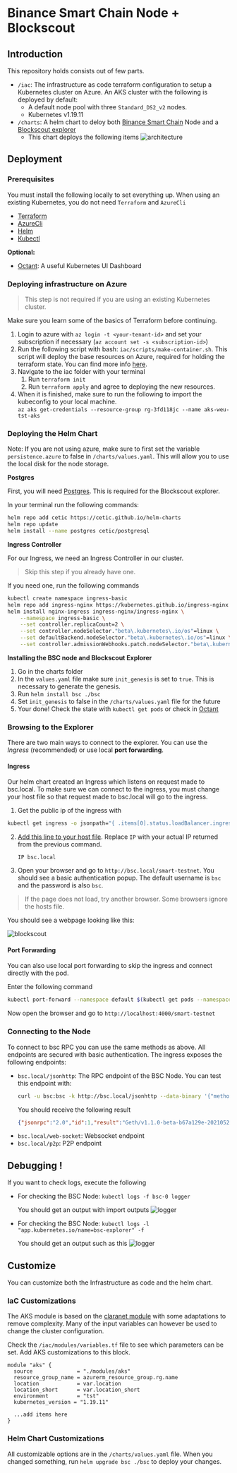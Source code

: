 # Binance Smart Chain Node + Blockscout
## Introduction


This repository holds consists out of few parts.
- `/iac`: The infrastructure as code terraform configuration to setup a Kubernetes cluster on Azure. An AKS cluster with the following is deployed by default:
  - A default node pool with three `Standard_DS2_v2` nodes.
  - Kubernetes v1.19.11
- `/charts`: A helm chart to deloy both [Binance Smart Chain](https://github.com/binance-chain/bsc) Node and a [Blockscout explorer](https://github.com/binance-chain/bsc-explorer)
  - This chart deploys the following items 
    ![architecture](./docs/architecture.png)

## Deployment
### Prerequisites

You must install the following locally to set everything up. When using an existing Kubernetes, you do not need `Terraform` and `AzureCli`

- [Terraform](https://www.terraform.io/downloads.html)
- [AzureCli](https://docs.microsoft.com/en-us/cli/azure/install-azure-cli)
- [Helm](https://helm.sh/docs/intro/install/)
- [Kubectl](https://kubernetes.io/docs/tasks/tools/)

**Optional:**
  - [Octant](https://octant.dev/): A useful Kubernetes UI Dashboard


### Deploying infrastructure on Azure

> This step is not required if you are using an existing Kubernetes cluster.

Make sure you learn some of the basics of Terraform before continuing.
1. Login to azure with `az login -t <your-tenant-id>` and set your subscription if necessary (`az account set -s <subscription-id>`)
2. Run the following script with bash: `iac/scripts/make-container.sh`.
   This script will deploy the base resources on Azure, required for holding the terraform state. You can find more info [here](https://docs.microsoft.com/en-us/azure/developer/terraform/store-state-in-azure-storage).
3. Navigate to the iac folder with your terminal
    1. Run `terraform init`
    2. Run `terraform apply` and agree to deploying the new resources.
4. When it is finished, make sure to run the following to import the kubeconfig to your local machine. \
  `az aks get-credentials --resource-group rg-3fd118jc --name aks-weu-tst-aks`

### Deploying the Helm Chart
Note: If you are not using azure, make sure to first set the variable `persistence.azure` to false in `/charts/values.yaml`. This will allow you to use the local disk for the node storage.

**Postgres**

First, you will need [Postgres](https://www.postgresql.org/). This is required for the Blockscout explorer.

In your terminal run the following commands:
```bash
helm repo add cetic https://cetic.github.io/helm-charts
helm repo update
helm install --name postgres cetic/postgresql
```

**Ingress Controller**

For our Ingress, we need an Ingress Controller in our cluster. 

> Skip this step if you already have one.

If you need one, run the following commands


```bash
kubectl create namespace ingress-basic
helm repo add ingress-nginx https://kubernetes.github.io/ingress-nginx
helm install nginx-ingress ingress-nginx/ingress-nginx \
    --namespace ingress-basic \
    --set controller.replicaCount=2 \
    --set controller.nodeSelector."beta\.kubernetes\.io/os"=linux \
    --set defaultBackend.nodeSelector."beta\.kubernetes\.io/os"=linux \
    --set controller.admissionWebhooks.patch.nodeSelector."beta\.kubernetes\.io/os"=linux
```

**Installing the BSC node and Blockscout Explorer**

1. Go in the charts folder
2. In the `values.yaml` file make sure `init_genesis` is set to `true`. This is necessary to generate the genesis.
3. Run `helm install bsc ./bsc`
4. Set `init_genesis` to false in the `/charts/values.yaml` file for the future
5. Your done! Check the state with `kubectl get pods` or check in [Octant](https://octant.dev/)


### Browsing to the Explorer

There are two main ways to connect to the explorer. You can use the *Ingress* (recommended) or use local **port forwarding**.

#### Ingress

Our helm chart created an Ingress which listens on request made to bsc.local. To make sure we can connect to the ingress, you must change your host file so that request made to bsc.local will go to the ingress.

1. Get the public ip of the ingress with 

  ```bash
  kubectl get ingress -o jsonpath="{ .items[0].status.loadBalancer.ingress[0].ip 
  ```
2. [Add this line to your host file](https://www.howtogeek.com/howto/27350/beginner-geek-how-to-edit-your-hosts-file/). Replace `IP` with your actual IP returned from the previous command.

   `IP bsc.local`

3. Open your browser and go to `http://bsc.local/smart-testnet`. 
  You should see a basic authentication popup. The default username is `bsc` and the password is also `bsc`.
  > If the page does not load, try another browser. Some browsers ignore the hosts file.


You should see a webpage looking like this:

![blockscout](./docs/blockscout.png)

#### Port Forwarding  

You can also use local port forwarding to skip the ingress and connect directly with the pod.

Enter the following command
```bash
kubectl port-forward --namespace default $(kubectl get pods --namespace default -l "app.kubernetes.io/name=bsc-explorer" -o jsonpath="{ .items[0].metadata.name }") 4000
```
Now open the browser and go to `http://localhost:4000/smart-testnet`


### Connecting to the Node

To connect to bsc RPC you can use the same methods as above.
All endpoints are secured with basic authentication.
The ingress exposes the following endpoints:

- `bsc.local/jsonhttp`: The RPC endpoint of the BSC Node.
   You can test this endpoint with: 
   ```bash
   curl -u bsc:bsc -k http://bsc.local/jsonhttp --data-binary '{"method":"web3_clientVersion","params":[],"id":1,"jsonrpc":"2.0"}' -H 'Content-Type: application/json'
   ```
   You should receive the following result
   ```json
   {"jsonrpc":"2.0","id":1,"result":"Geth/v1.1.0-beta-b67a129e-20210524/linux-amd64/go1.16.4"}
   ```
- `bsc.local/web-socket`: Websocket endpoint
- `bsc.local/p2p`: P2P endpoint

## Debugging !

If you want to check logs, execute the following
- For checking the BSC Node: `kubectl logs -f bsc-0 logger`
  
  You should get an output with import outputs 
  ![logger](./docs/logger.png)

- For checking the BSC Node: `kubectl logs -l "app.kubernetes.io/name=bsc-explorer" -f`
  
  You should get an output such as this
  ![logger](./docs/bsc-explorer.png)

## Customize

You can customize both the Infrastructure as code and the helm chart.

### IaC Customizations

The AKS module is based on the [claranet module](https://github.com/claranet/terraform-azurerm-aks) with some adaptations to remove complexity. Many of the input variables can however be used to change the cluster configuration.

Check the `/iac/modules/variables.tf` file to see which parameters can be set. Add AKS customizations to this block.

```hcl
module "aks" {
  source              = "./modules/aks"
  resource_group_name = azurerm_resource_group.rg.name
  location            = var.location
  location_short      = var.location_short
  environment         = "tst"
  kubernetes_version = "1.19.11"

  ...add items here
}
```

### Helm Chart Customizations

All customizable options are in the `/charts/values.yaml` file.
When you changed something, run `helm upgrade bsc ./bsc` to deploy your changes.
